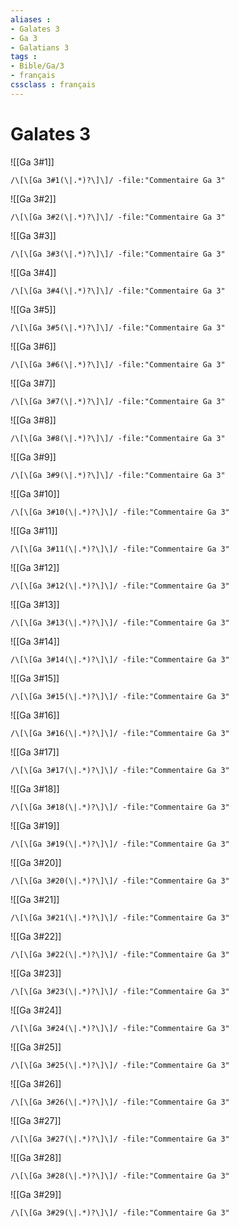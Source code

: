 ```yaml
---
aliases : 
- Galates 3
- Ga 3
- Galatians 3
tags : 
- Bible/Ga/3
- français
cssclass : français
---
```


# Galates 3

![[Ga 3#1]]

```query
/\[\[Ga 3#1(\|.*)?\]\]/ -file:"Commentaire Ga 3"
```

![[Ga 3#2]]

```query
/\[\[Ga 3#2(\|.*)?\]\]/ -file:"Commentaire Ga 3"
```

![[Ga 3#3]]

```query
/\[\[Ga 3#3(\|.*)?\]\]/ -file:"Commentaire Ga 3"
```

![[Ga 3#4]]

```query
/\[\[Ga 3#4(\|.*)?\]\]/ -file:"Commentaire Ga 3"
```

![[Ga 3#5]]

```query
/\[\[Ga 3#5(\|.*)?\]\]/ -file:"Commentaire Ga 3"
```

![[Ga 3#6]]

```query
/\[\[Ga 3#6(\|.*)?\]\]/ -file:"Commentaire Ga 3"
```

![[Ga 3#7]]

```query
/\[\[Ga 3#7(\|.*)?\]\]/ -file:"Commentaire Ga 3"
```

![[Ga 3#8]]

```query
/\[\[Ga 3#8(\|.*)?\]\]/ -file:"Commentaire Ga 3"
```

![[Ga 3#9]]

```query
/\[\[Ga 3#9(\|.*)?\]\]/ -file:"Commentaire Ga 3"
```

![[Ga 3#10]]

```query
/\[\[Ga 3#10(\|.*)?\]\]/ -file:"Commentaire Ga 3"
```

![[Ga 3#11]]

```query
/\[\[Ga 3#11(\|.*)?\]\]/ -file:"Commentaire Ga 3"
```

![[Ga 3#12]]

```query
/\[\[Ga 3#12(\|.*)?\]\]/ -file:"Commentaire Ga 3"
```

![[Ga 3#13]]

```query
/\[\[Ga 3#13(\|.*)?\]\]/ -file:"Commentaire Ga 3"
```

![[Ga 3#14]]

```query
/\[\[Ga 3#14(\|.*)?\]\]/ -file:"Commentaire Ga 3"
```

![[Ga 3#15]]

```query
/\[\[Ga 3#15(\|.*)?\]\]/ -file:"Commentaire Ga 3"
```

![[Ga 3#16]]

```query
/\[\[Ga 3#16(\|.*)?\]\]/ -file:"Commentaire Ga 3"
```

![[Ga 3#17]]

```query
/\[\[Ga 3#17(\|.*)?\]\]/ -file:"Commentaire Ga 3"
```

![[Ga 3#18]]

```query
/\[\[Ga 3#18(\|.*)?\]\]/ -file:"Commentaire Ga 3"
```

![[Ga 3#19]]

```query
/\[\[Ga 3#19(\|.*)?\]\]/ -file:"Commentaire Ga 3"
```

![[Ga 3#20]]

```query
/\[\[Ga 3#20(\|.*)?\]\]/ -file:"Commentaire Ga 3"
```

![[Ga 3#21]]

```query
/\[\[Ga 3#21(\|.*)?\]\]/ -file:"Commentaire Ga 3"
```

![[Ga 3#22]]

```query
/\[\[Ga 3#22(\|.*)?\]\]/ -file:"Commentaire Ga 3"
```

![[Ga 3#23]]

```query
/\[\[Ga 3#23(\|.*)?\]\]/ -file:"Commentaire Ga 3"
```

![[Ga 3#24]]

```query
/\[\[Ga 3#24(\|.*)?\]\]/ -file:"Commentaire Ga 3"
```

![[Ga 3#25]]

```query
/\[\[Ga 3#25(\|.*)?\]\]/ -file:"Commentaire Ga 3"
```

![[Ga 3#26]]

```query
/\[\[Ga 3#26(\|.*)?\]\]/ -file:"Commentaire Ga 3"
```

![[Ga 3#27]]

```query
/\[\[Ga 3#27(\|.*)?\]\]/ -file:"Commentaire Ga 3"
```

![[Ga 3#28]]

```query
/\[\[Ga 3#28(\|.*)?\]\]/ -file:"Commentaire Ga 3"
```

![[Ga 3#29]]

```query
/\[\[Ga 3#29(\|.*)?\]\]/ -file:"Commentaire Ga 3"
```

